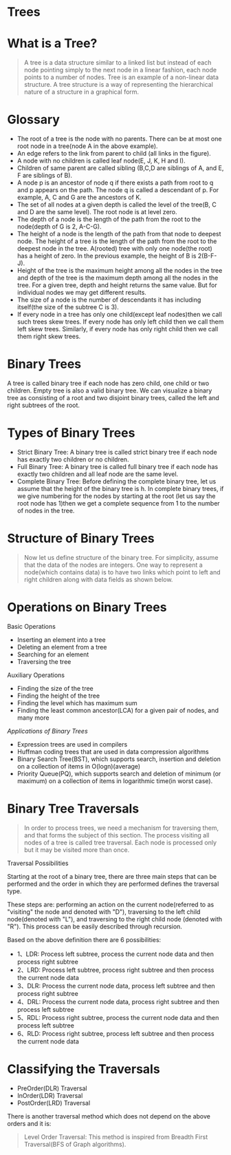 # Trees

# What is a Tree?
> A tree is a data structure similar to a linked list but instead of each node pointing simply to the next node in a linear fashion, each node points to a number of nodes. Tree is an example of a non-linear data structure. A tree structure is a way of representing the hierarchical nature of a structure in a graphical form.

# Glossary

- The root of a tree is the node with no parents. There can be at most one root node in a tree(node A in the above example).
- An edge refers to the link from parent to child (all links in the figure).
- A node with no children is called leaf node(E, J, K, H and I).
- Children of same parent are called sibling (B,C,D are siblings of A, and E, F are siblings of B).
- A node p is an ancestor of node q if there exists a path from root to q and p appears on the path. The node q is called a descendant of p. For example, A, C and G are the ancestors of K.
- The set of all nodes at a given depth is called the level of the tree(B, C and D are the same level). The root node is at level zero.
- The depth of a node is the length of the path from the root to the node(depth of G is 2, A-C-G).
- The height of a node is the length of the path from that node to deepest node. The height of a tree is the length of the path from the root to the deepest node in the tree. A(rooted) tree with only one node(the root) has a height of zero. In the previous example, the height of B is 2(B-F-J).
- Height of the tree is the maximum height among all the nodes in the tree and depth of the tree is the maximum depth among all the nodes in the tree. For a given tree, depth and height returns the same value. But for individual nodes we may get different results.
- The size of a node is the number of descendants it has including itself(the size of the subtree C is 3).
- If every node in a tree has only one child(except leaf nodes)then we call such trees skew trees.  If every node has only left child then we call them left skew trees. Similarly, if every node has only right child then we call them right skew trees.

# Binary Trees

A tree is called binary tree if each node has zero child, one child or two children. Empty tree is also a valid binary tree. We can visualize a binary tree as consisting of a root and two disjoint binary trees, called the left and right subtrees of the root.

# Types of Binary Trees

- Strict Binary Tree: A binary tree is called strict binary tree if each node has exactly two children or no children.
- Full Binary Tree: A binary tree is called full binary tree if each node has exactly two children and all leaf node are the same level.
- Complete Binary Tree: Before defining the complete binary tree, let us assume that the height of the binary tree is h. In complete binary trees, if we give numbering for the nodes by starting at the root (let us say the root node has 1)then we get a complete sequence from 1 to the number of nodes in the tree.

# Structure of Binary Trees
> Now let us define structure of the binary tree. For simplicity, assume that the data of the nodes are integers. One way to represent a node(which contains data) is to have two links which point to left and right children along with data fields as shown below.

# Operations on Binary Trees

Basic Operations

- Inserting an element into a tree
- Deleting an element from a tree
- Searching for an element
- Traversing the tree

Auxiliary Operations

- Finding the size of the tree
- Finding the height of the tree
- Finding the level which has maximum sum
- Finding the least common ancestor(LCA) for a given pair of nodes, and many more

*Applications of Binary Trees*

- Expression trees are used in compilers
- Huffman coding trees that are used in data compression algorithms
- Binary Search Tree(BST), which supports search, insertion and deletion on a collection of items in O(logn)(average)
- Priority Queue(PQ), which supports search and deletion of minimum (or maximum) on a collection of items in logarithmic time(in worst case).

# Binary Tree Traversals
> In order to process trees, we need a mechanism for traversing them, and that forms the subject of this section.
The process visiting all nodes of a tree is called tree traversal. Each node is processed only but it may be visited more than once. 

Traversal Possibilities

Starting at the root of a binary tree, there are three main steps that can be performed and the order in which they are performed defines the traversal type.

These steps are: performing an action on the current node(referred to as "visiting" the node and denoted with "D"), traversing to the left child node(denoted with "L"), and traversing to the right child node (denoted with "R"). This process can be easily described through recursion.

Based on the above definition there are 6 possibilities:

- 1、LDR: Process left subtree, process the current node data and then process right subtree
- 2、LRD: Process left subtree, process right subtree and then process the current node data
- 3、DLR: Process the current node data, process left subtree and then process right subtree
- 4、DRL: Process the current node data, process right subtree and then process left subtree
- 5、RDL: Process right subtree, process the current node data and then process left subtree
- 6、RLD: Process right subtree, process left subtree and then process the current node data

# Classifying the Traversals

- PreOrder(DLR) Traversal
- InOrder(LDR) Traversal
- PostOrder(LRD) Traversal

There is another traversal method which does not depend on the above orders and it is:
> Level Order Traversal: This method is inspired from Breadth First Traversal(BFS of Graph algorithms).


